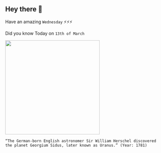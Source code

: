 ## Hey there 👋
Have an amazing `Wednesday` ⚡⚡⚡

Did you know Today on `13th of March`
 
 [<img src="https://inteng-storage.s3.amazonaws.com/images/JULY/sizes/Uranus_md.jpg" width="300" />](https://www.space.com/17432-william-herschel.html#:~:text=Herschel%20lobbied%20to%20name%20the,the%20position%20of%20court%20astronomer.) 
 ```
“The German-born English astronomer Sir William Herschel discovered the planet Georgium Sidus, later known as Uranus.” (Year: 1781)
```
